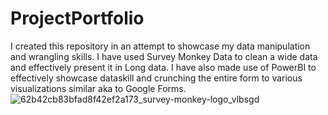 # ProjectPortfolio
I created this repository in an attempt to showcase my data manipulation and wrangling skills. I have used Survey Monkey Data to clean a wide data and effectively present it in Long data.
I have also made use of PowerBI to effectively showcase dataskill and crunching the entire form to various visualizations similar aka to Google Forms.
![62b42cb83bfad8f42ef2a173_survey-monkey-logo_vlbsgd](https://github.com/HimAgarwal-Git/ProjectPortfolio/assets/146741762/76b9e380-824a-4a8b-a091-6242648c1c5f)
